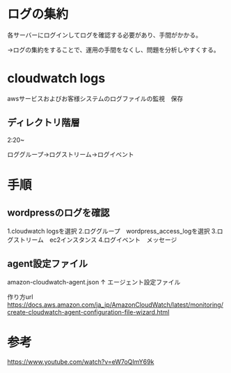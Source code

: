 # ログの集約

各サーバーにログインしてログを確認する必要があり、手間がかかる。

→ログの集約をすることで、運用の手間をなくし、問題を分析しやすくする。

# cloudwatch logs

awsサービスおよびお客様システムのログファイルの監視　保存　

## ディレクトリ階層
2:20~

ロググループ→ログストリーム→ログイベント


# 手順

## wordpressのログを確認
1.cloudwatch logsを選択
2.ロググループ　wordpress_access_logを選択
3.ログストリーム　ec2インスタンス
4.ログイベント　メッセージ

## agent設定ファイル

amazon-cloudwatch-agent.json
↑
エージェント設定ファイル

作り方url
https://docs.aws.amazon.com/ja_jp/AmazonCloudWatch/latest/monitoring/create-cloudwatch-agent-configuration-file-wizard.html


# 参考

https://www.youtube.com/watch?v=eW7oQImY69k
